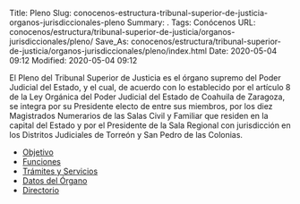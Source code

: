 Title: Pleno
Slug: conocenos-estructura-tribunal-superior-de-justicia-organos-jurisdiccionales-pleno
Summary: .
Tags: Conócenos
URL: conocenos/estructura/tribunal-superior-de-justicia/organos-jurisdiccionales/pleno/
Save_As: conocenos/estructura/tribunal-superior-de-justicia/organos-jurisdiccionales/pleno/index.html
Date: 2020-05-04 09:12
Modified: 2020-05-04 09:12



El Pleno del Tribunal Superior de Justicia es el órgano supremo del Poder Judicial del Estado, y el cual, de acuerdo con lo establecido por el artículo 8 de la Ley Orgánica del Poder Judicial del Estado de Coahuila de Zaragoza, se integra por su Presidente electo de entre sus miembros, por los diez Magistrados Numerarios de las Salas Civil y Familiar que residen en la capital del Estado y por el Presidente de la Sala Regional con jurisdicción en los Distritos Judiciales de Torreón y San Pedro de las Colonias.

* [Objetivo](objetivo/)
* [Funciones](funciones/)
* [Trámites y Servicios](tramites-y-servicios/)
* [Datos del Órgano](datos-del-organo/)
* [Directorio](directorio/)



